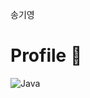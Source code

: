 송기영

# Profile 👋

![Java](https://img.shields.io/badge/java-%23ED8B00.svg?style=for-the-badge&logo=openjdk&logoColor=white)

